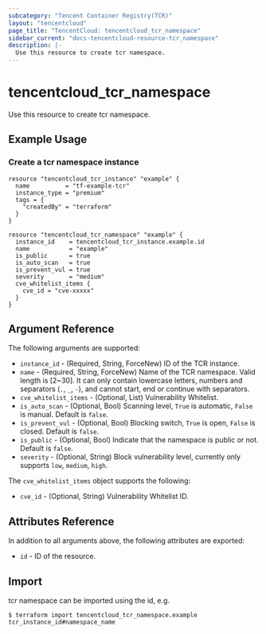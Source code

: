 ```yaml
---
subcategory: "Tencent Container Registry(TCR)"
layout: "tencentcloud"
page_title: "TencentCloud: tencentcloud_tcr_namespace"
sidebar_current: "docs-tencentcloud-resource-tcr_namespace"
description: |-
  Use this resource to create tcr namespace.
---
```


# tencentcloud_tcr_namespace

Use this resource to create tcr namespace.

## Example Usage

### Create a tcr namespace instance

```hcl
resource "tencentcloud_tcr_instance" "example" {
  name          = "tf-example-tcr"
  instance_type = "premium"
  tags = {
    "createdBy" = "terraform"
  }
}

resource "tencentcloud_tcr_namespace" "example" {
  instance_id    = tencentcloud_tcr_instance.example.id
  name           = "example"
  is_public      = true
  is_auto_scan   = true
  is_prevent_vul = true
  severity       = "medium"
  cve_whitelist_items {
    cve_id = "cve-xxxxx"
  }
}
```

## Argument Reference

The following arguments are supported:

* `instance_id` - (Required, String, ForceNew) ID of the TCR instance.
* `name` - (Required, String, ForceNew) Name of the TCR namespace. Valid length is [2~30]. It can only contain lowercase letters, numbers and separators (`.`, `_`, `-`), and cannot start, end or continue with separators.
* `cve_whitelist_items` - (Optional, List) Vulnerability Whitelist.
* `is_auto_scan` - (Optional, Bool) Scanning level, `True` is automatic, `False` is manual. Default is `false`.
* `is_prevent_vul` - (Optional, Bool) Blocking switch, `True` is open, `False` is closed. Default is `false`.
* `is_public` - (Optional, Bool) Indicate that the namespace is public or not. Default is `false`.
* `severity` - (Optional, String) Block vulnerability level, currently only supports `low`, `medium`, `high`.

The `cve_whitelist_items` object supports the following:

* `cve_id` - (Optional, String) Vulnerability Whitelist ID.

## Attributes Reference

In addition to all arguments above, the following attributes are exported:

* `id` - ID of the resource.



## Import

tcr namespace can be imported using the id, e.g.

```
$ terraform import tencentcloud_tcr_namespace.example tcr_instance_id#namespace_name
```

